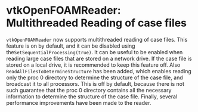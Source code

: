 # vtkOpenFOAMReader: Multithreaded Reading of case files

`vtkOpenFOAMReader` now supports multithreaded reading of case files. This feature is on by default, and it can be
disabled using the`SetSequentialProcessing(true)`. It can be useful to be enabled when reading large case files that
are stored on a network drive. If the case file is stored on a local drive, it is recommended to keep this feature off.
Also `ReadAllFilesToDetermineStructure` has been added, which enables reading only the proc 0 directory to determine the
structure of the case file, and broadcast it to all processors. This is off by default, because there is not such
guarantee that the proc 0 directory contains all the necessary information to determine the structure of the case file.
Finally, several performance improvements have been made to the reader.
